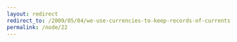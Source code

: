 ```yaml
---
layout: redirect
redirect_to: /2009/05/04/we-use-currencies-to-keep-records-of-currents
permalink: /node/22
---
```


